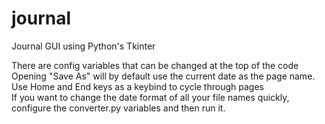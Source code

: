 # journal
Journal GUI using Python's Tkinter

There are config variables that can be changed at the top of the code  
Opening "Save As" will by default use the current date as the page name.  
Use Home and End keys as a keybind to cycle through pages  
If you want to change the date format of all your file names quickly, configure the converter.py variables and then run it.
